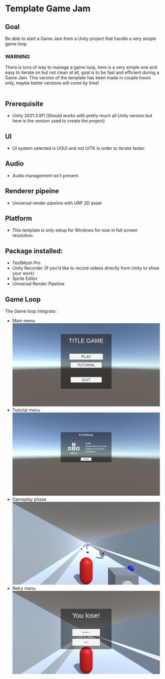 # Template Game Jam

## Goal
Be able to start a Game Jam from a Unity project that handle a very simple game loop.

### WARNING
There is tons of way to manage a game loop, here is a very simple one and easy to iterate on but not clean at all, goal is to be fast and efficient during a Game Jam.
This version of the template has been made in couple hours only, maybe better versions will come by time!
<br /><br />


## Prerequisite
- Unity 2021.3.9f1 (Should works with pretty much all Unity version but here is the version used to create the project)

## UI
- UI system selected is UGUI and not UITK in order to iterate faster.

## Audio
- Audio management isn't present.

## Renderer pipeine
- Universal render pipeline with URP 2D asset

## Platform
- This template is only setup for Windows for now in full screen resolution.

## Package installed:
- TextMesh Pro
- Unity Recorder (If you'd like to record videos directly from Unity to show your work)
- Sprite Editor
- Universal Render Pipeline

## Game Loop
The Game loop integrate:
- Main menu
![Alt text](Resources/MainMenu.PNG?raw=true "Main Menu")
- Tutorial menu
![Alt text](Resources/TutorialMenu.PNG?raw=true "Tutorial Menu")
- Gameplay phase
![Alt text](Resources/InGame.PNG?raw=true "Gameplay")
- Retry menu
![Alt text](Resources/RetryMenu.PNG?raw=true "Retry Menu")

